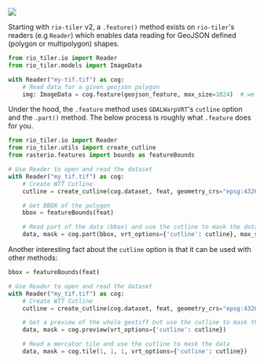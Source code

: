 ![](https://user-images.githubusercontent.com/10407788/105767632-3f959e80-5f29-11eb-9331-969f3f53111e.png)

Starting with `rio-tiler` v2, a `.feature()` method exists on `rio-tiler`'s readers (e.g `Reader`) which enables data reading for GeoJSON defined (polygon or multipolygon) shapes.

```python
from rio_tiler.io import Reader
from rio_tiler.models import ImageData

with Reader("my-tif.tif") as cog:
    # Read data for a given geojson polygon
    img: ImageData = cog.feature(geojson_feature, max_size=1024)  # we limit the max_size to 1024
```

Under the hood, the `.feature` method uses `GDALWarpVRT`'s `cutline` option and
the `.part()` method. The below process is roughly what `.feature` does for you.

```python
from rio_tiler.io import Reader
from rio_tiler.utils import create_cutline
from rasterio.features import bounds as featureBounds

# Use Reader to open and read the dataset
with Reader("my_tif.tif") as cog:
    # Create WTT Cutline
    cutline = create_cutline(cog.dataset, feat, geometry_crs="epsg:4326")

    # Get BBOX of the polygon
    bbox = featureBounds(feat)

    # Read part of the data (bbox) and use the cutline to mask the data
    data, mask = cog.part(bbox, vrt_options={'cutline': cutline}, max_size=1024)
```

Another interesting fact about the `cutline` option is that it can be used with other methods:

```python
bbox = featureBounds(feat)

# Use Reader to open and read the dataset
with Reader("my_tif.tif") as cog:
    # Create WTT Cutline
    cutline = create_cutline(cog.dataset, feat, geometry_crs="epsg:4326")

    # Get a preview of the whole geotiff but use the cutline to mask the data
    data, mask = cog.preview(vrt_options={'cutline': cutline})

    # Read a mercator tile and use the cutline to mask the data
    data, mask = cog.tile(1, 1, 1, vrt_options={'cutline': cutline})
```
